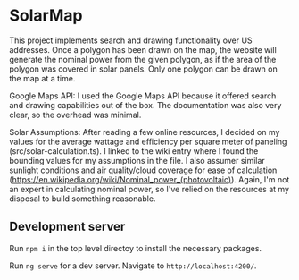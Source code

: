 # SolarMap
This project implements search and drawing functionality over US addresses. Once a polygon has been drawn on the map, the website will generate the nominal power from the given polygon, as if the area of the polygon was covered in solar panels. Only one polygon can be drawn on the map at a time. 

Google Maps API: I used the Google Maps API because it offered search and drawing capabilities out of the box. The documentation was also very clear, so the overhead was minimal.

Solar Assumptions: After reading a few online resources, I decided on my values for the average wattage and efficiency per square meter of paneling (src/solar-calculation.ts). I linked to the wiki entry where I found the bounding values for my assumptions in the file. I also assumer similar sunlight conditions and air quality/cloud coverage for ease of calculation (https://en.wikipedia.org/wiki/Nominal_power_(photovoltaic)). Again, I'm not an expert in calculating nominal power, so I've relied on the resources at my disposal to build something reasonable.

## Development server

Run `npm i` in the top level directoy to install the necessary packages.

Run `ng serve` for a dev server. Navigate to `http://localhost:4200/`. 
